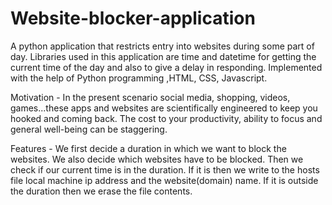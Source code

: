 # Website-blocker-application
A python application that restricts entry into websites during some part of day.
Libraries used in this application are time and datetime for getting the current time of the day and also to give a delay in responding. 
Implemented with the help of Python programming ,HTML, CSS, Javascript.

Motivation - 
In the present scenario social media, shopping, videos, games...these apps and websites are scientifically engineered to keep you hooked and coming back. The cost to your productivity, ability to focus and general well-being can be staggering.

Features - 
We first decide a duration in which we want to block the websites. We also decide which websites have to be blocked. Then we check if our current time is in the duration. If it is then we write to the hosts file local machine ip address and the website(domain) name. If it is outside the duration then we erase the file contents.
